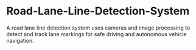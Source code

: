 # Road-Lane-Line-Detection-System
A road lane line detection system uses cameras and image processing to detect and track lane markings for safe driving and autonomous vehicle navigation.
